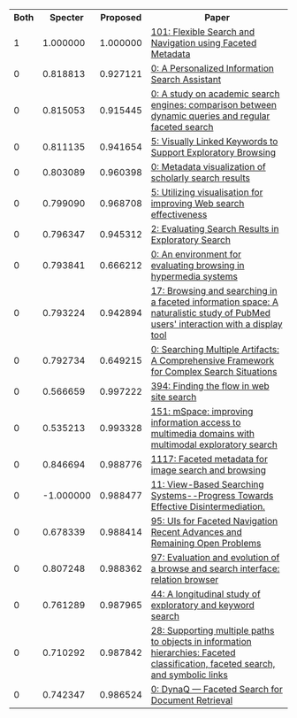 <html><table><tr>
<th>Both</th>
<th>Specter</th>
<th>Proposed</th>
<th>Paper</th>
</tr>
<tr>
<td>1</td>
<td>1.000000</td>
<td>1.000000</td>
<td><a href="https://www.semanticscholar.org/paper/13e6f2b2ba54b474e6d3ac7e2d6a2b766f4c0e22">101: Flexible Search and Navigation using Faceted Metadata</a></td>
</tr>
<tr>
<td>0</td>
<td>0.818813</td>
<td>0.927121</td>
<td><a href="https://www.semanticscholar.org/paper/1167f390396e4f8199d972d26fbf15def2cab8d6">0: A Personalized Information Search Assistant</a></td>
</tr>
<tr>
<td>0</td>
<td>0.815053</td>
<td>0.915445</td>
<td><a href="https://www.semanticscholar.org/paper/d3dd39aaedf7bb090815c322de38cf1431b3dbd6">0: A study on academic search engines: comparison between dynamic queries and regular faceted search</a></td>
</tr>
<tr>
<td>0</td>
<td>0.811135</td>
<td>0.941654</td>
<td><a href="https://www.semanticscholar.org/paper/2d9cf2ac2bc857a5ec4ca331607a6181d8974393">5: Visually Linked Keywords to Support Exploratory Browsing</a></td>
</tr>
<tr>
<td>0</td>
<td>0.803089</td>
<td>0.960398</td>
<td><a href="https://www.semanticscholar.org/paper/21c8798e6e1689ac34af6e7e2e1c472353ca56c3">0: Metadata visualization of scholarly search results</a></td>
</tr>
<tr>
<td>0</td>
<td>0.799090</td>
<td>0.968708</td>
<td><a href="https://www.semanticscholar.org/paper/a914da192ba5219c2bf57a9f2d11db72f3595e16">5: Utilizing visualisation for improving Web search effectiveness</a></td>
</tr>
<tr>
<td>0</td>
<td>0.796347</td>
<td>0.945312</td>
<td><a href="https://www.semanticscholar.org/paper/cf3f99ebc8b7347149340a9d79894000644a6f54">2: Evaluating Search Results in Exploratory Search</a></td>
</tr>
<tr>
<td>0</td>
<td>0.793841</td>
<td>0.666212</td>
<td><a href="https://www.semanticscholar.org/paper/b10b8a45ff984c15912856f58941af8c0065dcb1">0: An environment for evaluating browsing in hypermedia systems</a></td>
</tr>
<tr>
<td>0</td>
<td>0.793224</td>
<td>0.942894</td>
<td><a href="https://www.semanticscholar.org/paper/99340893d668e0ca3fba0a1493903da175bece93">17: Browsing and searching in a faceted information space: A naturalistic study of PubMed users' interaction with a display tool</a></td>
</tr>
<tr>
<td>0</td>
<td>0.792734</td>
<td>0.649215</td>
<td><a href="https://www.semanticscholar.org/paper/49b89c3d7f1e48991e7e2cc4b64bce4518eaa722">0: Searching Multiple Artifacts: A Comprehensive Framework for Complex Search Situations</a></td>
</tr>
<tr>
<td>0</td>
<td>0.566659</td>
<td>0.997222</td>
<td><a href="https://www.semanticscholar.org/paper/c3e493ed9c160a2763e42f8825e489fe306488a6">394: Finding the flow in web site search</a></td>
</tr>
<tr>
<td>0</td>
<td>0.535213</td>
<td>0.993328</td>
<td><a href="https://www.semanticscholar.org/paper/30aef2d2253a1957ea7a4d8e42eea87fd73c3316">151: mSpace: improving information access to multimedia domains with multimodal exploratory search</a></td>
</tr>
<tr>
<td>0</td>
<td>0.846694</td>
<td>0.988776</td>
<td><a href="https://www.semanticscholar.org/paper/f6e4d44dfb73374d7a3b13549b927f75a6f9cc7e">1117: Faceted metadata for image search and browsing</a></td>
</tr>
<tr>
<td>0</td>
<td>-1.000000</td>
<td>0.988477</td>
<td><a href="https://www.semanticscholar.org/paper/a478fd441446f5bddc087641b07a6743a16133d4">11: View-Based Searching Systems--Progress Towards Effective Disintermediation.</a></td>
</tr>
<tr>
<td>0</td>
<td>0.678339</td>
<td>0.988414</td>
<td><a href="https://www.semanticscholar.org/paper/a2a03cb956b7c69103cc6f8c972546582c049b62">95: UIs for Faceted Navigation Recent Advances and Remaining Open Problems</a></td>
</tr>
<tr>
<td>0</td>
<td>0.807248</td>
<td>0.988362</td>
<td><a href="https://www.semanticscholar.org/paper/0929ac9c3469022ab91653763110fd8928f05f1d">97: Evaluation and evolution of a browse and search interface: relation browser</a></td>
</tr>
<tr>
<td>0</td>
<td>0.761289</td>
<td>0.987965</td>
<td><a href="https://www.semanticscholar.org/paper/e682c5bb8dab1544bb04d6fef8e930e561aa16ba">44: A longitudinal study of exploratory and keyword search</a></td>
</tr>
<tr>
<td>0</td>
<td>0.710292</td>
<td>0.987842</td>
<td><a href="https://www.semanticscholar.org/paper/ca3509e846f3bf2f00d2955e6514b4a3bbf4f73b">28: Supporting multiple paths to objects in information hierarchies: Faceted classification, faceted search, and symbolic links</a></td>
</tr>
<tr>
<td>0</td>
<td>0.742347</td>
<td>0.986524</td>
<td><a href="https://www.semanticscholar.org/paper/850983e3b2f7795316b69649badd84552eeeb659">0: DynaQ — Faceted Search for Document Retrieval</a></td>
</tr>
</table></html>
